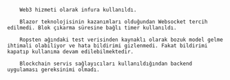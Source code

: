 ﻿		Web3 hizmeti olarak infura kullanıldı.
		
		Blazor teknolojisinin kazanımları olduğundan Websocket tercih edilmedi. Blok çıkarma süresine bağlı timer kullanıldı.

		Ropsten ağındaki test verisinden kaynaklı olarak bozuk model gelme ihtimali olabiliyor ve hata bildirimi gizlenmedi. Fakat bildirimi kapatıp kullanıma devam edilebilmektedir.

		Blockchain servis sağlayıcıları kullanıldığından backend uygulaması gereksinimi olmadı.


